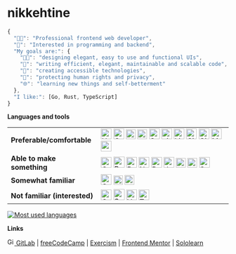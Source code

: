 # nikkehtine

```javascript
{
  "👨‍💻": "Professional frontend web developer",
  "🤩": "Interested in programming and backend",
  "My goals are:": {
    "👨‍🎨": "designing elegant, easy to use and functional UIs",
    "🏢": "writing efficient, elegant, maintainable and scalable code",
    "🤝": "creating accessible technologies",
    "🔐": "protecting human rights and privacy",
    "🌐": "learning new things and self-betterment"
  },
  "I like:": [Go, Rust, TypeScript]
}
```

**Languages and tools**

<table>
<tr>
  <td><b>Preferable/comfortable</b></td>
  <td>
    <img height="24px" alt="HTML 5" src="https://cdn.jsdelivr.net/gh/devicons/devicon/icons/html5/html5-original-wordmark.svg" />
    <img height="24px" alt="CSS 3" src="https://cdn.jsdelivr.net/gh/devicons/devicon/icons/css3/css3-original-wordmark.svg" />
    <img height="22px" alt="JavaScript" src="https://cdn.jsdelivr.net/gh/devicons/devicon/icons/javascript/javascript-original.svg" />
    <img height="22px" alt="TypeScript" src="https://cdn.jsdelivr.net/gh/devicons/devicon/icons/typescript/typescript-original.svg" />
    <img height="24px" alt="Go" src="https://cdn.jsdelivr.net/gh/devicons/devicon/icons/go/go-original-wordmark.svg" />
    <img height="24px" alt="git" src="https://cdn.jsdelivr.net/gh/devicons/devicon/icons/git/git-original.svg" />
    <img height="24px" alt="Linux" src="https://cdn.jsdelivr.net/gh/devicons/devicon/icons/linux/linux-original.svg" />
    <img height="24px" alt="GitHub" src="https://cdn.jsdelivr.net/gh/devicons/devicon/icons/github/github-original.svg" />
    <img height="24px" alt="GitLab" src="https://cdn.jsdelivr.net/gh/devicons/devicon/icons/gitlab/gitlab-original.svg" />
    <img height="24px" alt="Markdown" src="https://cdn.jsdelivr.net/gh/devicons/devicon/icons/markdown/markdown-original.svg" />
    <img height="24px" alt="npm" src="https://cdn.jsdelivr.net/gh/devicons/devicon/icons/npm/npm-original-wordmark.svg" />
  </td>
</tr>
<tr>
    <td><b>Able to make something</b></td>
    <td>
    <img height="24px" alt="C" src="https://cdn.jsdelivr.net/gh/devicons/devicon/icons/c/c-original.svg" />
    <img height="25px" alt="Rust" src="https://www.rust-lang.org/logos/rust-logo-512x512.png" />
    <img height="24px" alt="React" src="https://cdn.jsdelivr.net/gh/devicons/devicon/icons/react/react-original.svg" />
    <img height="24px" alt="Next JS" src="https://seeklogo.com/images/N/next-js-icon-logo-EE302D5DBD-seeklogo.com.png" />
    <img height="24px" alt="Python" src="https://cdn.jsdelivr.net/gh/devicons/devicon/icons/python/python-original.svg" />
    <img height="24px" alt="Java" src="https://cdn.jsdelivr.net/gh/devicons/devicon/icons/java/java-original.svg" />
    <img height="22px" alt="Adobe Photoshop" src="https://cdn.jsdelivr.net/gh/devicons/devicon/icons/photoshop/photoshop-plain.svg" />
    <img height="22px" alt="Adobe Illustrator" src="https://cdn.jsdelivr.net/gh/devicons/devicon/icons/illustrator/illustrator-plain.svg" />
    <img height="24px" alt="Sass" src="https://cdn.jsdelivr.net/gh/devicons/devicon/icons/sass/sass-original.svg" />
  </td>
</tr>
<tr>
  <td><b>Somewhat familiar</b></td>
  <td>
    <img height="24px" alt="C Sharp" src="https://cdn.jsdelivr.net/gh/devicons/devicon/icons/csharp/csharp-original.svg" />
    <img height="21px" alt="Kotlin" src="https://upload.wikimedia.org/wikipedia/commons/7/74/Kotlin_Icon.png" />
    <img height="22px" alt="Figma" src="https://cdn.jsdelivr.net/gh/devicons/devicon/icons/figma/figma-original.svg" />
    </td>
</tr>
<tr>
  <td><b>Not familiar (interested)</b></td>
  <td>
    <img height="24px" alt="Godot" src="https://cdn.jsdelivr.net/gh/devicons/devicon/icons/godot/godot-original.svg" />
    <img height="25px" alt="Svelte" src="https://raw.githubusercontent.com/sveltejs/svelte/29052aba7d0b78316d3a52aef1d7ddd54fe6ca84/site/static/images/svelte-android-chrome-512.png" />
    <img height="24px" alt="Vue" src="https://cdn.jsdelivr.net/gh/devicons/devicon/icons/vuejs/vuejs-original.svg" />
    <img height="24px" alt="Tauri" src="https://cdn.worldvectorlogo.com/logos/tauri-1.svg" />
  </td>
</tr>
</table>

<a href="https://github.com/anuraghazra/github-readme-stats">
  <picture>
    <source media="(prefers-color-scheme: dark)" srcset="https://github-readme-stats.vercel.app/api/top-langs/?username=nikkehtine&theme=github_dark_dimmed&layout=compact&langs_count=6">
    <source media="(prefers-color-scheme: light)" srcset="https://github-readme-stats.vercel.app/api/top-langs/?username=nikkehtine&theme=default&layout=compact&langs_count=6">
    <img alt="Most used languages" src="https://github-readme-stats.vercel.app/api/top-langs/?username=nikkehtine&layout=compact&langs_count=6">
  </picture>
</a>

<br />

**Links**

[<img height="16px" alt="GitLab" src="https://cdn.jsdelivr.net/gh/devicons/devicon/icons/gitlab/gitlab-original.svg" /> GitLab](https://gitlab.com/nikkehtine) | [freeCodeCamp](https://www.freecodecamp.org/nikkehtine) | [Exercism](https://exercism.org/profiles/nikkehtine) | [Frontend Mentor](https://www.frontendmentor.io/profile/nikkehtine) | [Sololearn](https://www.sololearn.com/profile/12795719)
